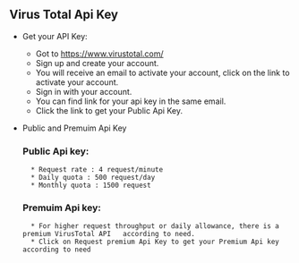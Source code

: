 ## Virus Total Api Key

* Get your API Key:
    *	Got to https://www.virustotal.com/
    *	Sign up and create your account.
    *	You will receive an email to activate your account, click on the link to activate your account.
    *	Sign in with your account.
    *	You can find link for your api key in the same email.
    *	Click the link to get your Public Api Key.

* Public and Premuim Api Key
    ### Public Api key:
        * Request rate : 4 request/minute
        * Daily quota : 500 request/day
        * Monthly quota : 1500 request
    ### Premuim Api key:
        * For higher request throughput or daily allowance, there is a premium VirusTotal API   according to need.
        * Click on Request premium Api Key to get your Premium Api key according to need

